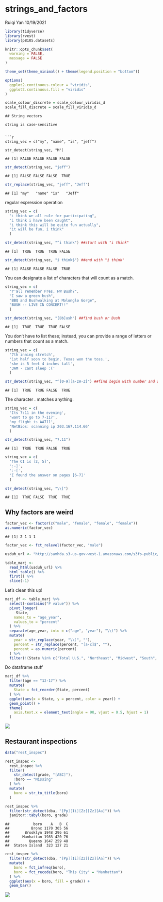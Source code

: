 strings\_and\_factors
================
Ruiqi Yan
10/19/2021

``` r
library(tidyverse)
library(rvest)
library(p8105.datasets)

knitr::opts_chunk$set(
  warning = FALSE,
  message = FALSE
)

theme_set(theme_minimal() + theme(legend.position = "bottom"))

options(
  ggplot2.continuous.colour = "viridis",
  ggplot2.continuous.fill = "viridis"
)

scale_colour_discrete = scale_colour_viridis_d
scale_fill_discrete = scale_fill_viridis_d
```


    ## String vectors

    string is case-sensitive


    ```r
    string_vec = c("my", "name", "is", "jeff")

    str_detect(string_vec, "M")

    ## [1] FALSE FALSE FALSE FALSE

``` r
str_detect(string_vec, "jeff")
```

    ## [1] FALSE FALSE FALSE  TRUE

``` r
str_replace(string_vec, "jeff", "Jeff")
```

    ## [1] "my"   "name" "is"   "Jeff"

regular expression operation

``` r
string_vec = c(
  "i think we all rule for participating",
  "i think i have been caught",
  "i think this will be quite fun actually",
  "it will be fun, i think"
  )

str_detect(string_vec, "^i think") ##start with "i think"
```

    ## [1]  TRUE  TRUE  TRUE FALSE

``` r
str_detect(string_vec, "i think$") ##end with "i think"
```

    ## [1] FALSE FALSE FALSE  TRUE

You can designate a list of characters that will count as a match.

``` r
string_vec = c(
  "Y'all remember Pres. HW Bush?",
  "I saw a green bush",
  "BBQ and Bushwalking at Molonglo Gorge",
  "BUSH -- LIVE IN CONCERT!!"
  )

str_detect(string_vec, "[Bb]ush") ##find bush or Bush
```

    ## [1]  TRUE  TRUE  TRUE FALSE

You don’t have to list these; instead, you can provide a range of
letters or numbers that count as a match.

``` r
string_vec = c(
  '7th inning stretch',
  '1st half soon to begin. Texas won the toss.',
  'she is 5 feet 4 inches tall',
  '3AM - cant sleep :('
  )

str_detect(string_vec, "^[0-9][a-zA-Z]") ##find begin with number and a letter
```

    ## [1]  TRUE  TRUE FALSE  TRUE

The character . matches anything.

``` r
string_vec = c(
  'Its 7:11 in the evening',
  'want to go to 7-11?',
  'my flight is AA711',
  'NetBios: scanning ip 203.167.114.66'
  )

str_detect(string_vec, "7.11")
```

    ## [1]  TRUE  TRUE FALSE  TRUE

``` r
string_vec = c(
  'The CI is [2, 5]',
  ':-]',
  ':-[',
  'I found the answer on pages [6-7]'
  )

str_detect(string_vec, "\\[")
```

    ## [1]  TRUE FALSE  TRUE  TRUE

## Why factors are weird

``` r
factor_vec <- factor(c("male", "female", "female", "female"))
as.numeric(factor_vec)
```

    ## [1] 2 1 1 1

``` r
factor_vec <- fct_relevel(factor_vec, "male")
```

``` r
usduh_url <- "http://samhda.s3-us-gov-west-1.amazonaws.com/s3fs-public/field-uploads/2k15StateFiles/NSDUHsaeShortTermCHG2015.htm"

table_marj <- 
  read_html(usduh_url) %>% 
  html_table() %>% 
  first() %>% 
  slice(-1)
```

Let’s clean this up!

``` r
marj_df <- table_marj %>% 
  select(-contains("P value")) %>% 
  pivot_longer(
    -State,
    names_to = "age_year",
    values_to = "percent"
  ) %>% 
  separate(age_year, into = c("age", "year"), "\\(") %>% 
  mutate(
    year = str_replace(year, "\\)", ""),
    percent = str_replace(percent, "[a-c]$", ""),
    percent = as.numeric(percent)
  ) %>% 
  filter(!(State %in% c("Total U.S.", "Northeast", "Midwest", "South", "West")))
```

Do dataframe stuff

``` r
marj_df %>% 
  filter(age == "12-17") %>% 
  mutate(
    State = fct_reorder(State, percent)
  ) %>% 
  ggplot(aes(x = State, y = percent, color = year)) +
  geom_point() +
  theme(
    axis.text.x = element_text(angle = 90, vjust = 0.5, hjust = 1)
  )
```

![](strings_and_factors_files/figure-gfm/unnamed-chunk-11-1.png)<!-- -->

## Restaurant inspections

``` r
data("rest_inspec")
```

``` r
rest_inspec <- 
  rest_inspec %>% 
  filter(
    str_detect(grade, "[ABC]"),
    !boro == "Missing"
  ) %>% 
  mutate(
    boro = str_to_title(boro)
  )
```

``` r
rest_inspec %>% 
  filter(str_detect(dba, "[Pp][Ii][Zz][Zz][Aa]")) %>% 
  janitor::tabyl(boro, grade)
```

    ##           boro    A   B  C
    ##          Bronx 1170 305 56
    ##       Brooklyn 1948 296 61
    ##      Manhattan 1983 420 76
    ##         Queens 1647 259 48
    ##  Staten Island  323 127 21

``` r
rest_inspec %>% 
  filter(str_detect(dba, "[Pp][Ii][Zz][Zz][Aa]")) %>% 
  mutate(
    boro = fct_infreq(boro),
    boro = fct_recode(boro, "This City" = "Manhattan")
  ) %>% 
  ggplot(aes(x = boro, fill = grade)) +
  geom_bar()
```

![](strings_and_factors_files/figure-gfm/unnamed-chunk-15-1.png)<!-- -->
